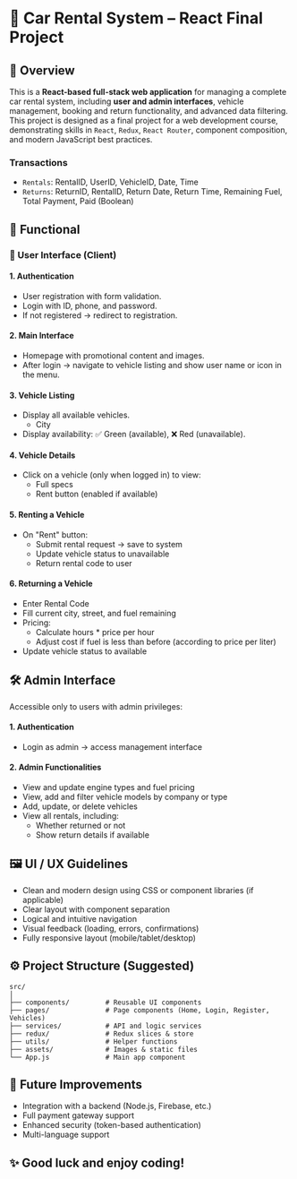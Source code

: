 # 🚗 Car Rental System – React Final Project

## 📄 Overview

This is a **React-based full-stack web application** for managing a complete car rental system, including **user and admin interfaces**, vehicle management, booking and return functionality, and advanced data filtering. This project is designed as a final project for a web development course, demonstrating skills in `React`, `Redux`, `React Router`, component composition, and modern JavaScript best practices.

### Transactions
- `Rentals`: RentalID, UserID, VehicleID, Date, Time
- `Returns`: ReturnID, RentalID, Return Date, Return Time, Remaining Fuel, Total Payment, Paid (Boolean)

## 🧭 Functional 

### 🧍 User Interface (Client)

#### 1. **Authentication**
- User registration with form validation.
- Login with ID, phone, and password.
- If not registered → redirect to registration.

#### 2. **Main Interface**
- Homepage with promotional content and images.
- After login → navigate to vehicle listing and show user name or icon in the menu.

#### 3. **Vehicle Listing**
- Display all available vehicles.
  - City
- Display availability: ✅ Green (available), ❌ Red (unavailable).

#### 4. **Vehicle Details**
- Click on a vehicle (only when logged in) to view:
  - Full specs
  - Rent button (enabled if available)

#### 5. **Renting a Vehicle**
- On "Rent" button:
  - Submit rental request → save to system
  - Update vehicle status to unavailable
  - Return rental code to user

#### 6. **Returning a Vehicle**
- Enter Rental Code
- Fill current city, street, and fuel remaining
- Pricing:
  - Calculate hours * price per hour
  - Adjust cost if fuel is less than before (according to price per liter)
- Update vehicle status to available

## 🛠️ Admin Interface

Accessible only to users with admin privileges:

#### 1. **Authentication**
- Login as admin → access management interface

#### 2. **Admin Functionalities**
- View and update engine types and fuel pricing
- View, add and filter vehicle models by company or type
- Add, update, or delete vehicles
- View all rentals, including:
  - Whether returned or not
  - Show return details if available


## 🖼️ UI / UX Guidelines

- Clean and modern design using CSS or component libraries (if applicable)
- Clear layout with component separation
- Logical and intuitive navigation
- Visual feedback (loading, errors, confirmations)
- Fully responsive layout (mobile/tablet/desktop)

## ⚙️ Project Structure (Suggested)

```
src/
│
├── components/         # Reusable UI components
├── pages/              # Page components (Home, Login, Register, Vehicles)
├── services/           # API and logic services
├── redux/              # Redux slices & store
├── utils/              # Helper functions
├── assets/             # Images & static files
└── App.js              # Main app component
```

## 🔄 Future Improvements

- Integration with a backend (Node.js, Firebase, etc.)
- Full payment gateway support
- Enhanced security (token-based authentication)
- Multi-language support

## ✨ Good luck and enjoy coding!